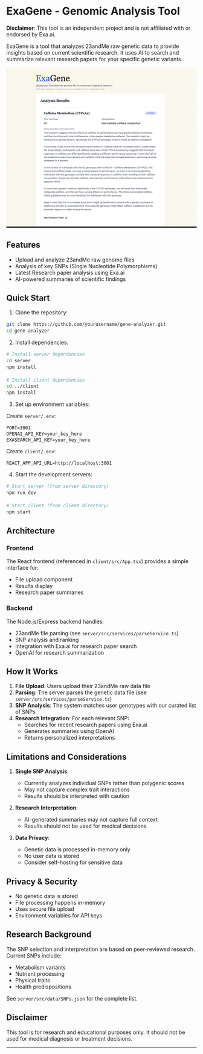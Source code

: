 # ExaGene - Genomic Analysis Tool

**Disclaimer**: This tool is an independent project and is not affiliated with or endorsed by Exa.ai.

ExaGene is a tool that analyzes 23andMe raw genetic data to provide insights based on current scientific research. It uses AI to search and summarize relevant research papers for your specific genetic variants.

<img src="docs/screenshot.png" alt="ExaGene Screenshot" width="800"/>

## Features

- Upload and analyze 23andMe raw genome files
- Analysis of key SNPs (Single Nucleotide Polymorphisms)
- Latest Research paper analysis using Exa.ai
- AI-powered summaries of scientific findings

## Quick Start

1. Clone the repository:

```bash
git clone https://github.com/yourusername/gene-analyzer.git
cd gene-analyzer
```

2. Install dependencies:

```bash
# Install server dependencies
cd server
npm install

# Install client dependencies
cd ../client
npm install
```

3. Set up environment variables:

Create `server/.env`:
```env
PORT=3001
OPENAI_API_KEY=your_key_here
EXASEARCH_API_KEY=your_key_here
```

Create `client/.env`:
```env
REACT_APP_API_URL=http://localhost:3001
```

4. Start the development servers:

```bash
# Start server (from server directory)
npm run dev

# Start client (from client directory)
npm start
```

## Architecture

### Frontend
The React frontend (referenced in `client/src/App.tsx`) provides a simple interface for:
- File upload component
- Results display
- Research paper summaries

### Backend
The Node.js/Express backend handles:
- 23andMe file parsing (see `server/src/services/parseService.ts`)
- SNP analysis and ranking
- Integration with Exa.ai for research paper search
- OpenAI for research summarization

## How It Works

1. **File Upload**: Users upload their 23andMe raw data file
2. **Parsing**: The server parses the genetic data file (see `server/src/services/parseService.ts`)
3. **SNP Analysis**: The system matches user genotypes with our curated list of SNPs
4. **Research Integration**: For each relevant SNP:
   - Searches for recent research papers using Exa.ai
   - Generates summaries using OpenAI
   - Returns personalized interpretations

## Limitations and Considerations

1. **Single SNP Analysis**: 
   - Currently analyzes individual SNPs rather than polygenic scores
   - May not capture complex trait interactions
   - Results should be interpreted with caution

2. **Research Interpretation**:
   - AI-generated summaries may not capture full context
   - Results should not be used for medical decisions

3. **Data Privacy**:
   - Genetic data is processed in-memory only
   - No user data is stored
   - Consider self-hosting for sensitive data

## Privacy & Security

- No genetic data is stored
- File processing happens in-memory
- Uses secure file upload
- Environment variables for API keys


## Research Background

The SNP selection and interpretation are based on peer-reviewed research. Current SNPs include:
- Metabolism variants
- Nutrient processing
- Physical traits
- Health predispositions

See `server/src/data/SNPs.json` for the complete list.


## Disclaimer

This tool is for research and educational purposes only. It should not be used for medical diagnosis or treatment decisions.

---
